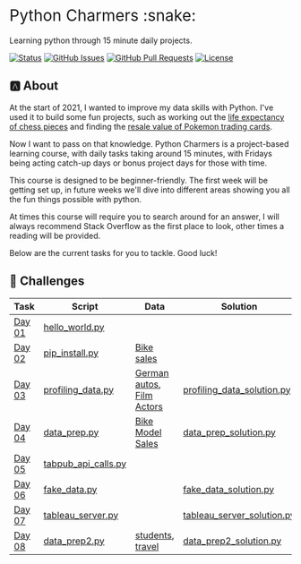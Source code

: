 <h1 style="font-weight:normal">
  Python Charmers :snake:
</h1>

Learning python through 15 minute daily projects.

[![Status](https://img.shields.io/badge/status-active-success.svg)]() [![GitHub Issues](https://img.shields.io/github/issues/wjsutton/python_charmers.svg)](https://github.com/wjsutton/python_charmers/issues) [![GitHub Pull Requests](https://img.shields.io/github/issues-pr/wjsutton/python_charmers.svg)](https://github.com/wjsutton/python_charmers/pulls) [![License](https://img.shields.io/badge/license-MIT-blue.svg)](/LICENSE)

## :a: About 

At the start of 2021, I wanted to improve my data skills with Python. I've used it to build some fun projects, such as working out the [life expectancy of chess pieces](https://github.com/wjsutton/life_expectancy_in_chess) and finding the [resale value of Pokemon trading cards](https://github.com/wjsutton/pokemon_tcg_stockmarket).

Now I want to pass on that knowledge. Python Charmers is a project-based learning course, with daily tasks taking around 15 minutes, with Fridays being acting catch-up days or bonus project days for those with time. 

This course is designed to be beginner-friendly. The first week will be getting set up, in future weeks we'll dive into different areas showing you all the fun things possible with python. 

At times this course will require you to search around for an answer, I will always recommend Stack Overflow as the first place to look, other times a reading will be provided. 

Below are the current tasks for you to tackle. Good luck!

## :snake: Challenges


| Task   | Script | Data | Solution |
| ----------- | ----------- | ----------- | ----------- |
| [Day 01](challenges/day_01_hello_world.md)  | [hello_world.py](scripts/01_hello_world.py)  |  |  |
| [Day 02](challenges/day_02_pip_install.md)  | [pip_install.py](scripts/02_pip_install.py)  | [Bike sales](data/PD%202021%20Wk%201%20Input%20-%20Bike%20Sales.csv) |  |
| [Day 03](challenges/day_03_profiling_data.md)  | [profiling_data.py](scripts/03_profiling_data.py)  | [German autos](data/autos_random_50k_cleaned.csv), [Film Actors](data/actorfilms.csv) | [profiling_data_solution.py](scripts/solutions/03_profiling_data_solution.py) |
| [Day 04](challenges/day_04_data_prep.md)  | [data_prep.py](scripts/04_data_prep.py) | [Bike Model Sales](data/PD2021_Wk2_Input_Bike_Model_Sales.csv)  | [data_prep_solution.py](scripts/solutions/04_data_prep_solution.py)  |
| [Day 05](challenges/day_05_make_an_api_call.md)  | [tabpub_api_calls.py](scripts/05_tabpub_api_calls.py)  | |  |
| [Day 06](challenges/day_06_fake_data.md)  | [fake_data.py](scripts/06_fake_data.py)  | | [fake_data_solution.py](scripts/solutions/06_fake_data_solution.py) |
| [Day 07](challenges/day_07_tableau_server.md)  | [tableau_server.py](scripts/07_tableau_server.py)  | | [tableau_server_solution.py](scripts/solutions/07_tableau_server_solution.py) |
| [Day 08](challenges/day_08_data_prep2.md)  | [data_prep2.py](scripts/08_data_prep2.py)  | [students](https://github.com/wjsutton/python_charmers/blob/main/data/students.csv), [travel](https://github.com/wjsutton/python_charmers/blob/main/data/travel.csv) | [data_prep2_solution.py](scripts/solutions/08_data_prep2_solution.py) |




